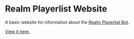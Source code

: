 # Realm Playerlist Website

A basic website for information about the [Realm Playerlist Bot](https://github.com/AstreaTSS/RealmsPlayerlistBot).

[View it here.](https://playerlist.astrea.cc)